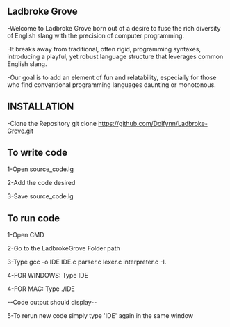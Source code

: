 Ladbroke Grove
-
-Welcome to Ladbroke Grove born out of a desire to fuse the rich diversity of English slang with the precision of computer programming.

-It breaks away from traditional, often rigid, programming syntaxes, introducing a playful, yet robust language structure that leverages common English slang.

-Our goal is to add an element of fun and relatability, especially for those who find conventional programming languages daunting or monotonous.


INSTALLATION
-
-Clone the Repository
  git clone https://github.com/Dolfynn/Ladbroke-Grove.git


To write code
-
1-Open source_code.lg

2-Add the code desired

3-Save source_code.lg

To run code
-
1-Open CMD

2-Go to the LadbrokeGrove Folder path

3-Type gcc -o IDE IDE.c parser.c lexer.c interpreter.c -I.

4-FOR WINDOWS: Type IDE

4-FOR MAC: Type ./IDE

--Code output should display--

5-To rerun new code simply type 'IDE' again in the same window

